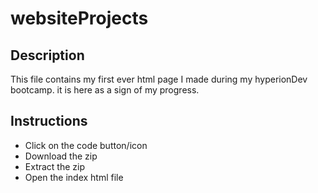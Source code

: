 # websiteProjects

## Description 
This file contains my first ever html page I made during my hyperionDev bootcamp. it is here as a sign of my progress.  

## Instructions

* Click on the code button/icon
* Download the zip 
* Extract the zip 
* Open the index html file

